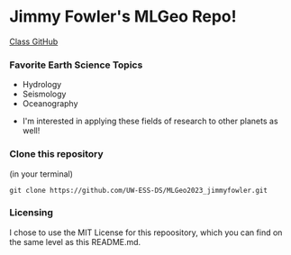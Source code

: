 # Jimmy Fowler's MLGeo Repo!

[Class GitHub](https://github.com/UW-ESS-DS/MLGeo-2023)

### Favorite Earth Science Topics
- Hydrology
- Seismology
- Oceanography
* I'm interested in applying these fields of research to other planets as well!

### Clone this repository
(in your terminal)

`git clone https://github.com/UW-ESS-DS/MLGeo2023_jimmyfowler.git`

### Licensing
I chose to use the MIT License for this repoository, which you can find on the same level as this README.md.
